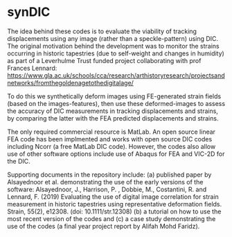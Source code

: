 # synDIC
The idea behind these codes is to evaluate the viability of tracking displacements using any image (rather than a speckle-pattern) using DIC. The original motivation behind the development was to monitor the strains occurring in historic tapestries (due to self-weight and changes in humidity) as part of a Leverhulme Trust funded project collaborating with prof Frances Lennard: https://www.gla.ac.uk/schools/cca/research/arthistoryresearch/projectsandnetworks/fromthegoldenagetothedigitalage/

To do this we synthetically deform images using FE-generated strain fields (based on the images-features), then use these deformed-images to assess the accuracy of DIC measurements in tracking displacements and strains, by comparing the latter with the FEA predicted displacements and strains.

The only required commercial resource is MatLab. An open source linear FEA code has been implmented and works with open source DIC codes including Ncorr (a free MatLab DIC code). However, the codes also allow use of other software options include use of Abaqus for FEA and VIC-2D for the DIC. 

Supporting documents in the repository include: 
(a) published paper by Alsayednoor et al. demonstrating the use of the early versions of the software: Alsayednoor, J., Harrison, P. , Dobbie, M., Costantini, R. and Lennard, F. (2019) Evaluating the use of digital image correlation for strain measurement in historic tapestries using representative deformation fields. Strain, 55(2), e12308. (doi: 10.1111/str.12308)
(b) a tutorial on how to use the most recent version of the codes and 
(c) a case study demonstrating the use of the codes (a final year project report by Alifah Mohd Faridz).
